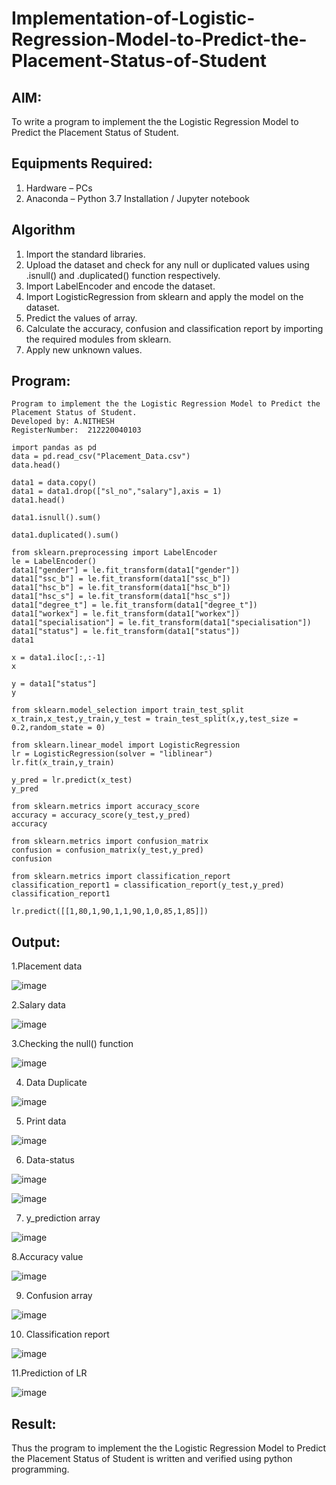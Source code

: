 # Implementation-of-Logistic-Regression-Model-to-Predict-the-Placement-Status-of-Student

## AIM:
To write a program to implement the the Logistic Regression Model to Predict the Placement Status of Student.

## Equipments Required:
1. Hardware – PCs
2. Anaconda – Python 3.7 Installation / Jupyter notebook

## Algorithm
1. Import the standard libraries.
2. Upload the dataset and check for any null or duplicated values using .isnull() and .duplicated() function respectively.
3. Import LabelEncoder and encode the dataset.
4. Import LogisticRegression from sklearn and apply the model on the dataset.
5. Predict the values of array.
6. Calculate the accuracy, confusion and classification report by importing the required modules from sklearn.
7. Apply new unknown values.

## Program:
```
Program to implement the the Logistic Regression Model to Predict the Placement Status of Student.
Developed by: A.NITHESH
RegisterNumber:  212220040103
```
```
import pandas as pd
data = pd.read_csv("Placement_Data.csv")
data.head()

data1 = data.copy()
data1 = data1.drop(["sl_no","salary"],axis = 1)
data1.head()

data1.isnull().sum()

data1.duplicated().sum()

from sklearn.preprocessing import LabelEncoder
le = LabelEncoder()
data1["gender"] = le.fit_transform(data1["gender"])
data1["ssc_b"] = le.fit_transform(data1["ssc_b"])
data1["hsc_b"] = le.fit_transform(data1["hsc_b"])
data1["hsc_s"] = le.fit_transform(data1["hsc_s"])
data1["degree_t"] = le.fit_transform(data1["degree_t"])
data1["workex"] = le.fit_transform(data1["workex"])
data1["specialisation"] = le.fit_transform(data1["specialisation"])
data1["status"] = le.fit_transform(data1["status"])
data1

x = data1.iloc[:,:-1]
x

y = data1["status"]
y

from sklearn.model_selection import train_test_split
x_train,x_test,y_train,y_test = train_test_split(x,y,test_size = 0.2,random_state = 0)

from sklearn.linear_model import LogisticRegression
lr = LogisticRegression(solver = "liblinear")
lr.fit(x_train,y_train)

y_pred = lr.predict(x_test)
y_pred

from sklearn.metrics import accuracy_score
accuracy = accuracy_score(y_test,y_pred)
accuracy

from sklearn.metrics import confusion_matrix
confusion = confusion_matrix(y_test,y_pred)
confusion

from sklearn.metrics import classification_report
classification_report1 = classification_report(y_test,y_pred)
classification_report1

lr.predict([[1,80,1,90,1,1,90,1,0,85,1,85]])
```
## Output:
1.Placement data

![image](https://user-images.githubusercontent.com/94175324/233582087-b71260ee-e585-40cb-90b8-2c63eb548e75.png)


2.Salary data

![image](https://user-images.githubusercontent.com/94175324/233582173-27c2c854-b39d-47e7-ba72-1608908becdb.png)


3.Checking the null() function

![image](https://user-images.githubusercontent.com/94175324/233582761-fe98c513-0324-4a0f-81f6-3be95ef66690.png)


4. Data Duplicate

![image](https://user-images.githubusercontent.com/94175324/233582835-1bee8552-917a-4a31-93bf-3edddfc55023.png)


5. Print data

![image](https://user-images.githubusercontent.com/94175324/233583999-869a5f1a-fd0b-475a-acb9-231b56ca592d.png)


6. Data-status

![image](https://user-images.githubusercontent.com/94175324/233584803-4a0828c8-ca5d-4321-a592-3efeb78b856e.png)


![image](https://user-images.githubusercontent.com/94175324/233584920-3b2a1583-f16b-46bf-8f3a-0bf481a2c7ae.png)



7. y_prediction array

![image](https://user-images.githubusercontent.com/94175324/233584985-3e7e24fc-d9eb-415d-83eb-75fbeb33f941.png)


8.Accuracy value

![image](https://user-images.githubusercontent.com/94175324/233585084-74d9dd6f-7900-4668-9ef3-b98e9a740039.png)



9. Confusion array

![image](https://user-images.githubusercontent.com/94175324/233585145-c2c8406c-1344-4fcf-bdf7-de5c966c88f9.png)


10. Classification report

![image](https://user-images.githubusercontent.com/94175324/233585216-eff5a0cd-a3b9-45b0-862e-3ea38753701a.png)



11.Prediction of LR

![image](https://user-images.githubusercontent.com/94175324/233585533-49776a3f-288d-4cef-ad02-f2706df1d9d7.png)



## Result:
Thus the program to implement the the Logistic Regression Model to Predict the Placement Status of Student is written and verified using python programming.
